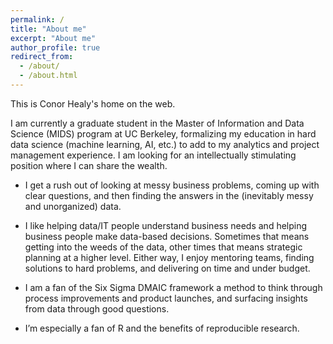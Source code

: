 ```yaml
---
permalink: /
title: "About me"
excerpt: "About me"
author_profile: true
redirect_from: 
  - /about/
  - /about.html
---
```


This is Conor Healy's home on the web.

I am currently a graduate student in the Master of Information and Data Science (MIDS) program at UC Berkeley, formalizing my education in hard data science (machine learning, AI, etc.) to add to my analytics and project management experience. I am looking for an intellectually stimulating position where I can share the wealth.

* I get a rush out of looking at messy business problems, coming up with clear questions, and then finding the answers in the (inevitably messy and unorganized) data. 

* I like helping data/IT people understand business needs and helping business people make data-based decisions. Sometimes that means getting into the weeds of the data, other times that means strategic planning at a higher level. Either way, I enjoy mentoring teams, finding solutions to hard problems, and delivering on time and under budget.

* I am a fan of the Six Sigma DMAIC framework a method to think through process improvements and product launches, and surfacing insights from data through good questions. 

* I’m especially a fan of R and the benefits of reproducible research.
